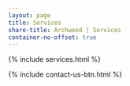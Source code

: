 ```yaml
---
layout: page
title: Services
share-title: Archwood | Services
container-no-offset: true
---
```


<head> 
    <link rel="canonical" href="https://archwoodassistedliving.com"/>
</head> 

{% include services.html %}

{% include contact-us-btn.html %}